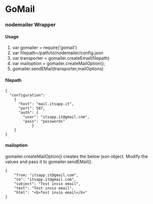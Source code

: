 # GoMail
### nodemailer Wrapper 



#### Usage
1. var gomailer = require('gomail')
2. var filepath=/path/to/nodemailer/config.json
3. var transporter = gomailer.createEmail(filepath)
4. var mailoption = gomailer.createMailOption();
5. gomailer.sendEMail(transporter,mailOptions)

#### filepath
```
{
  "configuration":
    {
      "host": "mail.itsapp.it",
      "port": 587,
      "auth": {
        "user": "itsapp.it@gmail.com",
        "pass": "passwords"
            }
    }
}
```
#### mailoption
gomailer.createMailOption() creates the below json object.
Modify the values and pass it to gomailer.sendEMail().

```
{
    "from: "itsapp.it@gmail.com",
    "to": "itsapp.it@gmail.com",
    "subject": "Test invio email",  
    "text": "Test invio email",  
    "html": "<b>Test invio email</b>"  
}
```   